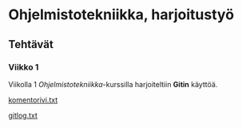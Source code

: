 # Ohjelmistotekniikka, harjoitustyö
## Tehtävät
### Viikko 1
Viikolla 1 *Ohjelmistotekniikka*-kurssilla harjoiteltiin **Gitin** käyttöä.  
  
[komentorivi.txt](https://github.com/brotholi/ot-harjoitustyo/blob/master/laskarit/viikko1/komentorivi.txt)  
  
[gitlog.txt](https://github.com/brotholi/ot-harjoitustyo/blob/master/laskarit/viikko1/gitlog.txt)  

